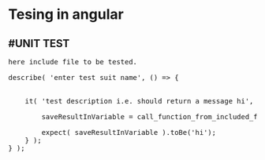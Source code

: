 # Tesing in angular


#UNIT TEST
----------

<pre>
here include file to be tested.

describe( 'enter test suit name', () => {


    it( 'test description i.e. should return a message hi', () => {

        saveResultInVariable = call_function_from_included_file();

        expect( saveResultInVariable ).toBe('hi');
    } );
} );

</pre>
